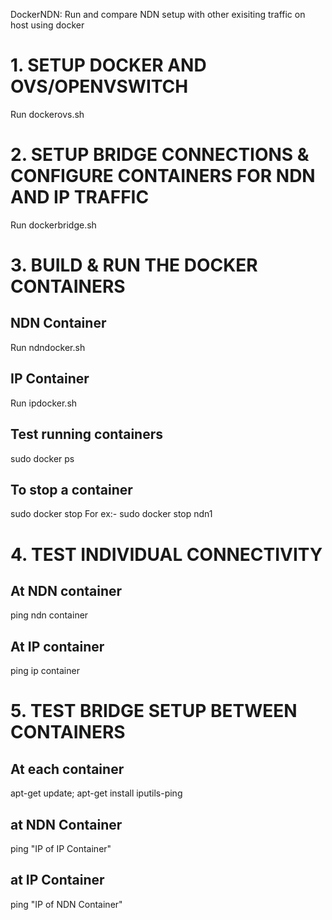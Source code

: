 DockerNDN: Run and compare NDN setup with other exisiting traffic on host using docker

# 1. SETUP DOCKER AND OVS/OPENVSWITCH 
Run dockerovs.sh

# 2. SETUP BRIDGE CONNECTIONS & CONFIGURE CONTAINERS FOR NDN AND IP TRAFFIC
Run dockerbridge.sh

# 3. BUILD & RUN THE DOCKER CONTAINERS
## NDN Container
Run ndndocker.sh
## IP Container 
Run ipdocker.sh 
## Test running containers
sudo docker ps
## To stop a container
sudo docker stop <docker-name>
For ex:- sudo docker stop ndn1

# 4. TEST INDIVIDUAL CONNECTIVITY
## At NDN container 
ping ndn container
## At IP container 
ping ip container

# 5. TEST BRIDGE SETUP BETWEEN CONTAINERS
## At each container
apt-get update; 
apt-get install iputils-ping

## at NDN Container 
ping "IP of IP Container"
  
## at IP Container 
ping "IP of NDN Container"
